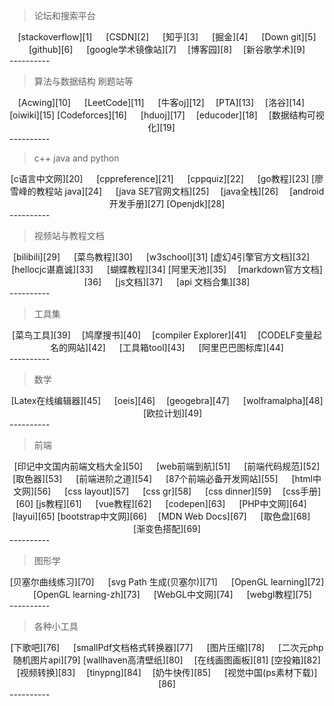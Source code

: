 > 论坛和搜索平台
<center>
[stackoverflow][1] &emsp; [CSDN][2] &emsp; [知乎][3] &emsp; [掘金][4] &emsp; [Down git][5]
[github][6] &emsp; [google学术镜像站][7] &emsp;[博客园][8]&emsp; [新谷歌学术][9]
</center>
---------- 

> 算法与数据结构 刷题站等
<center> 
[Acwing][10] &emsp; [LeetCode][11] &emsp; [牛客oj][12] &emsp;[PTA][13] &emsp;[洛谷][14] &emsp;[oiwiki][15] 
[Codeforces][16] &emsp; [hduoj][17] &emsp;[educoder][18] &emsp;[数据结构可视化][19] &emsp;
</center>
----------

> c++ java and python
<center>
[c语言中文网][20] &emsp; [cppreference][21] &emsp; [cppquiz][22] &emsp; [go教程][23]
[廖雪峰的教程站 java][24] &emsp; [java SE7官网文档][25] &emsp;[java全栈][26]&emsp; [android开发手册][27]
[Openjdk][28]
</center>
----------

> 视频站与教程文档
<center> 
[bilibili][29] &emsp; [菜鸟教程][30] &emsp; [w3school][31]
 [虚幻4引擎官方文档][32] &emsp; [hellocjc谌嘉诚][33] &emsp; [蝴蝶教程][34]
[阿里天池][35] &emsp;[markdown官方文档][36] &emsp; [js文档][37] &emsp; [api 文档合集][38]

</center>
----------

> 工具集
<center>
[菜鸟工具][39] &emsp;[鸠摩搜书][40] &emsp;[compiler Explorer][41] &emsp;[CODELF变量起名的网站][42] &emsp;
[工具箱tool][43] &emsp; [阿里巴巴图标库][44]
</center>
----------

> 数学
<center> 
[Latex在线编辑器][45] &emsp;   [oeis][46]&emsp;  [geogebra][47] &emsp;  [wolframalpha][48] &emsp; [欧拉计划][49]
</center>
----------

> 前端
<center>
[印记中文国内前端文档大全][50] &emsp; [web前端到航][51] &emsp; [前端代码规范][52]
[取色器][53] &emsp; [前端进阶之道][54] &emsp; [87个前端必备开发网站][55] &emsp;
[html中文网][56] &emsp; [css layout][57] &emsp; [css gr][58] &emsp; [css dinner][59] &emsp;[css手册][60]
[js教程][61] &emsp; [vue教程][62]  &emsp; [codepen][63] &emsp; [PHP中文网][64] &emsp; [layui][65]
[bootstrap中文网][66] &emsp;[MDN Web Docs][67] &emsp; [取色盘][68] &emsp; [渐变色搭配][69]
</center>
----------

> 图形学
<center>
[贝塞尔曲线练习][70] &emsp; [svg Path 生成(贝塞尔)][71] &emsp; [OpenGL learning][72] &emsp; 
[OpenGL learning-zh][73] &emsp; [WebGL中文网][74] &emsp; [webgl教程][75]
</center>
----------

> 各种小工具
<center>
[下歌吧][76] &emsp; [smallPdf文档格式转换器][77] &emsp;  [图片压缩][78] &emsp; [二次元php随机图片api][79]
[wallhaven高清壁纸][80] &emsp;[在线画图画板][81] [空投箱][82] [视频转换][83] &emsp;[tinypng][84] &emsp;[奶牛快传][85] &emsp; [视觉中国(ps素材下载)][86]
</center>
----------


  [1]: https://stackoverflow.com/
  [2]: https://www.csdn.net/
  [3]: https://www.zhihu.com/
  [4]: https://juejin.cn/
  [5]: https://minhaskamal.github.io/DownGit
  [6]: https://github.com/
  [7]: http://scholar.hedasudi.com/
  [8]: https://www.cnblogs.com/
  [9]: https://gfsoso.99lb.net/
  [10]: https://www.acwing.com/problem/
  [11]: http://https://leetcode-cn.com/
  [12]: https://ac.nowcoder.com/acm/home/257200504
  [13]: https://pintia.cn/problem-sets?tab=0
  [14]: https://www.luogu.com.cn/
  [15]: https://oi-wiki.org/
  [16]: https://codeforces.com/
  [17]: http://acm.hdu.edu.cn/
  [18]: https://www.educoder.net/
  [19]: https://visualgo.net/zh
  [20]: http://c.biancheng.net/cpp/
  [21]: https://zh.cppreference.com/w/%E9%A6%96%E9%A1%B5
  [22]: https://cppquiz.org/quiz/question/111
  [23]: https://www.apiref.com/go-zh/index.html
  [24]: https://www.liaoxuefeng.com/
  [25]: https://docs.oracle.com/javase/7/docs/api/index.html
  [26]: https://pdai.tech/
  [27]: https://www.apiref.com/android-zh/index.html
  [28]: https://hg.openjdk.java.net/
  [29]: https://www.bilibili.com/?spm_id_from=888.14.b_696e7465726e6174696f6e616c486561646572.1
  [30]: https://www.runoob.com/
  [31]: https://www.w3school.com.cn/
  [32]: https://docs.unrealengine.com/4.26/zh-CN/
  [33]: https://www.hellocjc.com/
  [34]: https://www.jc2182.com/
  [35]: https://tianchi.aliyun.com/
  [36]: https://markdown.com.cn/basic-syntax/
  [37]: https://www.w3cschool.cn/javascript/dict
  [38]: https://www.apiref.com/
  [39]: https://c.runoob.com/
  [40]: https://www.jiumosearch.com/
  [41]: https://godbolt.org/
  [42]: https://unbug.github.io/codelf/
  [43]: https://tool.lu/
  [44]: https://www.iconfont.cn/
  [45]: https://www.latexlive.com/
  [46]: http://oeis.org/
  [47]: https://www.geogebra.org/
  [48]: https://www.wolframalpha.com/
  [49]: http://pe-cn.github.io/
  [50]: https://docschina.org/
  [51]: http://www.alloyteam.com/nav/
  [52]: https://guide.aotu.io/index.html
  [53]: https://materialui.co/colors/
  [54]: https://yuchengkai.cn/
  [55]: https://zhuanlan.zhihu.com/p/86777413
  [56]: https://www.html.cn/
  [57]: https://csslayout.io/
  [58]: https://cssgr.id/
  [59]: https://flukeout.github.io/
  [60]: https://www.apiref.com/css-zh/index.htm
  [61]: https://www.apiref.com/javascript-zh/index.htm
  [62]: https://www.apiref.com/vue-zh/index.html
  [63]: https://codepen.io/
  [64]: https://www.php.cn/xiazai/
  [65]: https://www.layui.com/
  [66]: https://www.bootcss.com/
  [67]: https://developer.mozilla.org/zh-CN/
  [68]: https://www.chinavid.com/color.html
  [69]: https://products.ls.graphics/mesh-gradients/
  [70]: https://bezier.method.ac/
  [71]: http://zjf.me/page/svg_path.html
  [72]: https://learnopengl.com/
  [73]: https://learnopengl-cn.github.io/01%20Getting%20started/02%20Creating%20a%20window/
  [74]: http://hewebgl.com/article/articledir/1
  [75]: http://www.webgl3d.cn/WebGL/
  [76]: http://music.y444.cn/#/
  [77]: https://smallpdf.com/cn/result#r=b422d520254146265f11707568c640ee&t=pdf-to-word
  [78]: https://www.bejson.com/ui/compress_img/
  [79]: https://img.r10086.com/
  [80]: https://wallhaven.cc/
  [81]: https://blog.lucien.ink/fun/tools/windowsdraw/#local:539386c19f28
  [82]: https://airportal.cn/
  [83]: https://cloudconvert.com/flv-to-mp4
  [84]: https://tinypng.com/
  [85]: https://cowtransfer.com/#boardN
  [86]: https://www1.visualchina.com/
